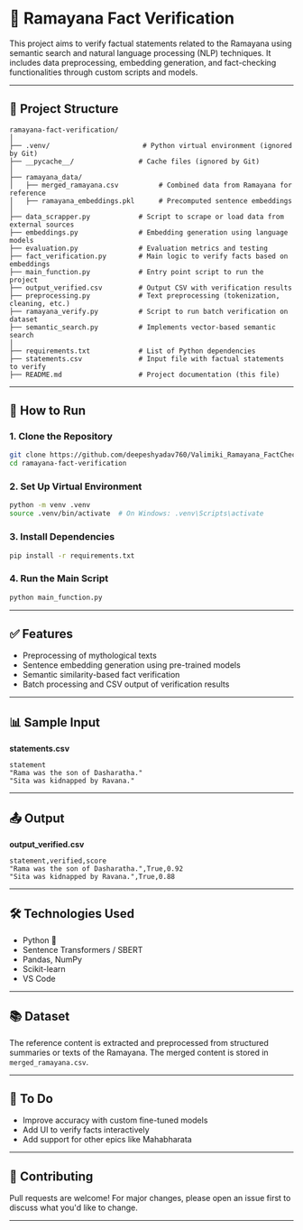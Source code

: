 # 🧠 Ramayana Fact Verification

This project aims to verify factual statements related to the Ramayana using semantic search and natural language processing (NLP) techniques. It includes data preprocessing, embedding generation, and fact-checking functionalities through custom scripts and models.

---

## 📁 Project Structure

```
ramayana-fact-verification/
│
├── .venv/                       # Python virtual environment (ignored by Git)
├── __pycache__/                # Cache files (ignored by Git)
│
├── ramayana_data/
│   ├── merged_ramayana.csv          # Combined data from Ramayana for reference
│   ├── ramayana_embeddings.pkl      # Precomputed sentence embeddings
│
├── data_scrapper.py            # Script to scrape or load data from external sources
├── embeddings.py               # Embedding generation using language models
├── evaluation.py               # Evaluation metrics and testing
├── fact_verification.py        # Main logic to verify facts based on embeddings
├── main_function.py            # Entry point script to run the project
├── output_verified.csv         # Output CSV with verification results
├── preprocessing.py            # Text preprocessing (tokenization, cleaning, etc.)
├── ramayana_verify.py          # Script to run batch verification on dataset
├── semantic_search.py          # Implements vector-based semantic search
│
├── requirements.txt            # List of Python dependencies
├── statements.csv              # Input file with factual statements to verify
├── README.md                   # Project documentation (this file)
```

---

## 🚀 How to Run

### 1. Clone the Repository

```bash
git clone https://github.com/deepeshyadav760/Valimiki_Ramayana_FactChecker.git
cd ramayana-fact-verification
```

### 2. Set Up Virtual Environment

```bash
python -m venv .venv
source .venv/bin/activate  # On Windows: .venv\Scripts\activate
```

### 3. Install Dependencies

```bash
pip install -r requirements.txt
```

### 4. Run the Main Script

```bash
python main_function.py
```

---

## ✅ Features

- Preprocessing of mythological texts
- Sentence embedding generation using pre-trained models
- Semantic similarity-based fact verification
- Batch processing and CSV output of verification results

---

## 📊 Sample Input

**statements.csv**
```csv
statement
"Rama was the son of Dasharatha."
"Sita was kidnapped by Ravana."
```

---

## 📤 Output

**output_verified.csv**
```csv
statement,verified,score
"Rama was the son of Dasharatha.",True,0.92
"Sita was kidnapped by Ravana.",True,0.88
```

---

## 🛠️ Technologies Used

- Python 🐍
- Sentence Transformers / SBERT
- Pandas, NumPy
- Scikit-learn
- VS Code

---

## 📚 Dataset

The reference content is extracted and preprocessed from structured summaries or texts of the Ramayana. The merged content is stored in `merged_ramayana.csv`.

---

## 📌 To Do

- Improve accuracy with custom fine-tuned models
- Add UI to verify facts interactively
- Add support for other epics like Mahabharata

---

## 🤝 Contributing

Pull requests are welcome! For major changes, please open an issue first to discuss what you'd like to change.

---

